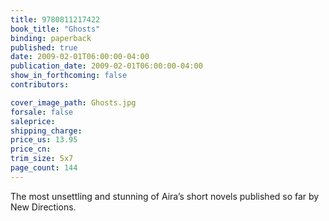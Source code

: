 ```yaml
---
title: 9780811217422
book_title: "Ghosts"
binding: paperback
published: true
date: 2009-02-01T06:00:00-04:00
publication_date: 2009-02-01T06:00:00-04:00
show_in_forthcoming: false
contributors:

cover_image_path: Ghosts.jpg
forsale: false
saleprice:
shipping_charge:
price_us: 13.95
price_cn:
trim_size: 5x7
page_count: 144
---
```

The most unsettling and stunning of Aira’s short novels published so far by New Directions.

